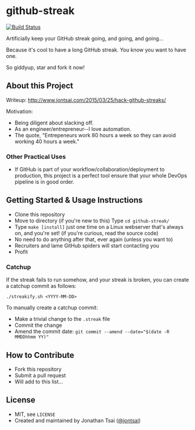 # github-streak

[![Build Status](https://travis-ci.org/jontsai/github-streak.svg)](https://travis-ci.org/jontsai/github-streak)

Artificially keep your GitHub streak going, and going, and going...

Because it's cool to have a long GitHub streak. You know you want to have one.

So giddyup, star and fork it now!

## About this Project

Writeup: <http://www.jontsai.com/2015/03/25/hack-github-streaks/>

Motivation:

- Being diligent about slacking off.
- As an engineer/entrepreneur--I love automation.
- The quote, "Entrepeneurs work 80 hours a week so they can avoid working 40 hours a week."

### Other Practical Uses

- If GitHub is part of your workflow/collaboration/deployment to production, this project is a perfect tool ensure that your whole DevOps pipeline is in good order.

## Getting Started & Usage Instructions

- Clone this repository
- Move to directory (if you're new to this) Type `cd github-streak/`
- Type `make [install]` just one time on a Linux webserver that's always on, and you're set! (if you're curious, read the source code)
- No need to do anything after that, ever again (unless you want to)
- Recruiters and lame GitHub spiders will start contacting you
- Profit

### Catchup

If the streak fails to run somehow, and your streak is broken, you can create a catchup commit as follows:

```
./streakify.sh <YYYY-MM-DD>
```

To manually create a catchup commit:

- Make a trivial change to the `.streak` file
- Commit the change
- Amend the commit date: `git commit --amend --date="$(date -R MMDDhhmm YY)"`

## How to Contribute

- Fork this repository
- Submit a pull request
- Will add to this list...

## License

- MIT, see `LICENSE`
- Created and maintained by Jonathan Tsai ([@jontsai](http://twitter.com/jontsai))
